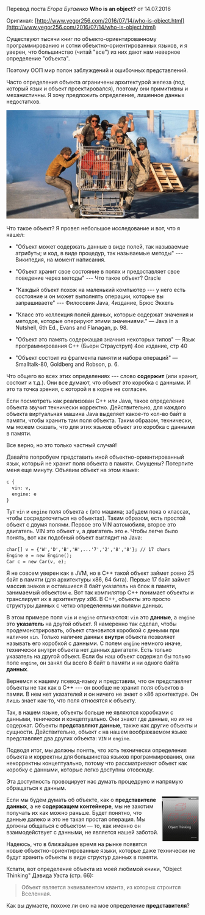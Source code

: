 Перевод поста _Егора Бугаенко_ **Who is an object?** от 14.07.2016

Оригинал: [http://www.yegor256.com/2016/07/14/who-is-object.html](http://www.yegor256.com/2016/07/14/who-is-object.html)

Существуют тысячи книг по объекто-ориентированному программированию и сотни обеъктно-ориентированных языков,
и я уверен, что большинство (читай "все") из них дают нам неверное определение "объекта".

Поэтому ООП мир полон заблуждений и ошибочных представлений.

Часто определения объекта ограничены архитектурой железа 
(под который язык и объект проектировался),
поэтому они примитивны и механистичны. Я хочу предложить определение,
лишенное данных недостатков.

![](/jackass-the-movie.jpg)

Что такое объект? Я провел небольшое исследование и вот, что я нашел:

- "Объект может содержать данные в виде полей, так называемые атрибуты; и код, в виде процедур, так называемые методы" --- Википедия, на момент написания.

- "Объект хранит свое состояние в полях и предоставляет свое поведение через методы" --- Что такое объект? Oracle

- "Каждый объект похож на маленький компьютер --- у него есть состояние и он может
выполнять операции, которые вы запрашиваете" --- Филосовия Java, 4издание, Брюс Эккель

- "Класс это коллекция полей данных, которые содержат значения и
методов, которые оперируют этими значениями." — Java in a Nutshell, 6th Ed., Evans and Flanagan, p. 98.

- "Объект это память содержащая значния некоторых типов"
— Язык программирования С++ (Бьерн Страуструп) 4ое издание, стр 40

- "Объект состоит из фрагмента памяти и набора операций" — Smalltalk-80, Goldberg and Robson, p. 6.

Что общего во всех этих определениях --- слово **содержит** 
(или хранит, состоит и т.д.). Они все думают, что объект это 
коробка с данными. И это та точка зрения, с которой я в корне не
согласен.


Если посмотреть как реализован C++ или Java, такое определение
объекта звучит технически корректно. Действительно, для каждого
объекта виртуальная машина Java выделяет какое-то кол-во байт
в памяти, чтобы хранить там поля объекта. Таким образом, технически,
мы можем сказать, что для этих языков объект это коробка с данными 
в памяти.

Все верно, но это только частный случай!

Давайте попробуем представить иной объектно-ориентированный язык,
который не хранит поля объекта в памяти. Смущены? Потерпите
меня еще минуту. Объявим объект на этом языке:

```
c {
  vin: v,
  engine: e
}
```

Тут ``vin`` и ``engine`` поля объекта ``c`` (это машина; 
забудем пока о классах, чтобы сосредоточиться на объектах).
Таким образом, есть простой объект с двумя полями. Первое
это VIN автомобиля, второе это двигатель. VIN это
объект ``v``, а двигатель это ``e``. Чтобы легче было понять,
вот как подобный объект выглядит на Java:

```
char[] v = {'W','D','B','H',...'7','2','8','8'}; // 17 chars
Engine e = new Engine();
Car c = new Car(v, e);
```

Я не совсем уверен как в JVM, но в C++ такой объект займет ровно 
25 байт в памяти (для архитектуры x86, 64 бита). Первые 17 байт
займет массив знаков и оставшиеся 8 байт указатель на блок в памяти,
занимаемый объектом ``e``. Вот так компилятор C++ понимает объекты
и транслирует их в архитектуру _x86_. В C++, объекты это просто
структуры данных с четко определенными полями данных.

В этом примере поля ``vin`` и ``engine`` отличаются: ``vin``
это **данные**, а ``engine`` это **указатель** на другой объект.
Я намеренно так сделал, чтобы продемонстрировать, 
объект становится коробкой с днными при наличии ``vin``. Только
 наличие данных **внутри** объекта позволяет называть его
коробкой с данными. С полем ``engine`` немного иначе,
 технически внутри объекта нет данных двигателя. Есть только 
указатель на другой объект. Если бы наш объект содержал бы
только поле ``engine``, он занял бы всего 8 байт в памяти и ни
одного байта **данных**.

Вернемся к нашему псевод-языку и представим, что он представляет
объекты не так как в C++ --- он вообще не хранит поля объектов
в памяи. В нем нет указателей и он ничего не знает о x86 архитектуре.
Он лишь знает как-то, что поля относятся к объекту.

Так, в нашем языке, объекты больше не являются коробками с данными,
тенически и концептуально. Они знают где данные, но их не содержат.
Объекты **представляют данные**, также как другие объекты и сущности.
Действительно, объект ``с`` на нашем воображаемом языке представляет 
два других объекта: ``VIN`` и ``engine``.

Подводя итог, мы должны понять, что хоть технически определения 
объекта и корректны для большинства языков программирования, они 
некорректны концептуально, потому что рассматривают объект как 
коробку с данными, которые легко доступны отовсюду.

Эта доступность провоцирует нас думать процедруно и напрямую обращаться
к данным.


<div style="width: 96px; float: right;"><a href="http://amzn.to/266oJr4"><img src="/book-object-thinking.jpg" style="width:96px;max-width:100%;" alt="badge"></a></div>

Если мы будем думать об объекте, как о **представителе данных**, а не
**содержащем контейнере**, мы не захотим получать их как можно 
раньше. Будет понятно, что данные далеко и это не такая простая
операция. Мы должны общаться с объектом — то, как именно он взаимодействует с данными, 
не является нашей заботой.

Надеюсь, что в ближайшее время на рынке появятся новые объектно-ориентированные языки, 
которые даже технически не будут хранить объекты в виде структур данных в памяти.

Кстати, вот определение объекта из моей любимой кники, "Object Thinking" Дэвида Уэста (стр. 66):

> Объект является эквивалентом кванта, из которых строится Вселенная.




Как вы думаете, похоже ли оно на мое определение **представителя**?
